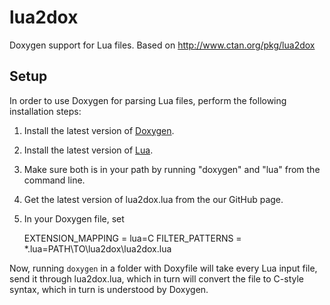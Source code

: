 # lua2dox
Doxygen support for Lua files. Based on http://www.ctan.org/pkg/lua2dox

## Setup

In order to use Doxygen for parsing Lua files, perform the following installation steps:

1. Install the latest version of [Doxygen](http://www.stack.nl/~dimitri/doxygen/download.html).
1. Install the latest version of [Lua](https://sourceforge.net/projects/luabinaries/files).
1. Make sure both is in your path by running "doxygen" and "lua" from the command line.
1. Get the latest version of lua2dox.lua from the our GitHub page.
1. In your Doxygen file, set


    EXTENSION_MAPPING = lua=C
    FILTER_PATTERNS = *.lua=PATH\TO\lua2dox\lua2dox.lua


Now, running `doxygen` in a folder with Doxyfile will take every Lua input file, send it through lua2dox.lua, which in turn will convert the file to C-style syntax, which in turn is understood by Doxygen. 
